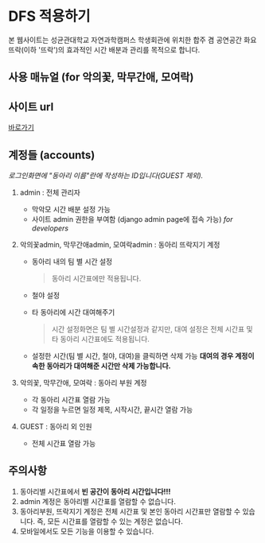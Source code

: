 # DFS 적용하기
본 웹사이트는 성균관대학교 자연과학캠퍼스 학생회관에 위치한 합주 겸 공연공간 화요뜨락(이하 '뜨락')의 효과적인 시간 배분과 관리를 목적으로 합니다.

## 사용 매뉴얼 (for 악의꽃, 막무간애, 모여락)
사이트 url
-------------------
[바로가기](http://ddrakcalendar.pythonanywhere.com)

계정들 (accounts)
-------------------
*로그인화면에 "동아리 이름"란에 작성하는 ID입니다(GUEST 제외).*
1. admin : 전체 관리자
	* 막악모 시간 배분 설정 가능
	* 사이트 admin 권한을 부여함 (django admin page에 접속 가능)
    *for developers*

2.  악의꽃admin, 막무간애admin, 모여락admin : 동아리 뜨락지기 계정
	* 동아리 내의 팀 별 시간 설정

	    > 동아리 시간표에만 적용됩니다.

	* 철야 설정
	* 타 동아리에 시간 대여해주기
	    > 시간 설정화면은 팀 별 시간설정과 같지만, 대여 설정은 전체 시간표 및 타 동아리 시간표에도 적용됩니다.

	* 설정한 시간(팀 별 시간, 철야, 대여)을 클릭하면 삭제 가능
	__대여의 경우 계정이 속한 동아리가 대여해준 시간만 삭제 가능합니다.__

3. 악의꽃, 막무간애, 모여락 : 동아리 부원 계정
	* 각 동아리 시간표 열람 가능
	* 각 일정을 누르면 일정 제목, 시작시간, 끝시간 열람 가능
4. GUEST : 동아리 외 인원
	* 전체 시간표 열람 가능

주의사항
-------------------
1. 동아리별 시간표에서 __빈 공간이 동아리 시간입니다!!!__
2. admin 계정은 동아리별 시간표를 열람할 수 없습니다.
3. 동아리부원, 뜨락지기 계정은 전체 시간표 및 본인 동아리 시간표만 열람할 수 있습니다.
즉, 모든 시간표를 열람할 수 있는 계정은 없습니다.
4. 모바일에서도 모든 기능을 이용할 수 있습니다.

